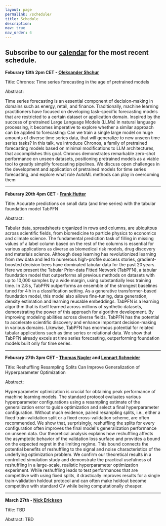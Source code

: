 ```yaml
---
layout: page
permalink: /schedule/
title: Schedule
description: 
nav: true
nav_order: 4
---
```



Subscribe to our [calendar](https://calendar.google.com/calendar/u/2?cid=YXV0b21sc2VtaW5hckBnbWFpbC5jb20) for the most recent schedule.
---------

**Feburary 13th 2pm CET - [Oleksander Shchur](https://shchur.github.io/)**

Title: Chronos: Time series forecasting in the age of pretrained models

Abstract: 

Time series forecasting is an essential component of decision-making in domains such as energy, retail, and finance. Traditionally, machine learning practitioners have focused on developing task-specific forecasting models that are restricted to a certain dataset or application domain. Inspired by the success of pretrained Large Language Models (LLMs) in natural language processing, it becomes imperative to explore whether a similar approach can be applied to forecasting: Can we train a single large model on huge amounts of diverse time series data, that will generalize to new unseen time series tasks? In this talk, we introduce Chronos, a family of pretrained forecasting models based on minimal modifications to LLM architectures, that accomplishes this goal. Chronos demonstrates remarkable zero-shot performance on unseen datasets, positioning pretrained models as a viable tool to greatly simplify forecasting pipelines. We discuss open challenges in the development and application of pretrained models for time series forecasting, and explore what role AutoML methods can play in overcoming them




---------

**Feburary 20th 4pm CET - [Frank Hutter](https://ml.informatik.uni-freiburg.de/profile/hutter/)**

Title: Accurate predictions on small data (and time series) with the tabular foundation model TabPFN

Abstract: 

Tabular data, spreadsheets organized in rows and columns, are ubiquitous across scientific fields, from biomedicine to particle physics to economics and climate science. The fundamental prediction task of filling in missing values of a label column based on the rest of the columns is essential for various applications as diverse as biomedical risk models, drug discovery and materials science. Although deep learning has revolutionized learning from raw data and led to numerous high-profile success stories, gradient-boosted decision trees have dominated tabular data for the past 20 years. Here we present the Tabular Prior-data Fitted Network (TabPFN), a tabular foundation model that outperforms all previous methods on datasets with up to 10,000 samples by a wide margin, using substantially less training time. In 2.8 s, TabPFN outperforms an ensemble of the strongest baselines tuned for 4 h in a classification setting. As a generative transformer-based foundation model, this model also allows fine-tuning, data generation, density estimation and learning reusable embeddings. TabPFN is a learning algorithm that is itself learned across millions of synthetic datasets, demonstrating the power of this approach for algorithm development. By improving modeling abilities across diverse fields, TabPFN has the potential to accelerate scientific discovery and enhance important decision-making in various domains. Likewise, TabPFN has enormous potential for related tabular applications such as time series or relational data. We show that TabPFN already excels at time series forecasting, outperforming foundation models built only for time series. 

---------

**Feburary 27th 3pm CET - [Thomas Nagler](https://tnagler.github.io/) and [Lennart Schneider](https://www.slds.stat.uni-muenchen.de/people/schneider/)**

Title: Reshuffling Resampling Splits Can Improve Generalization of Hyperparameter Optimization

Abstract: 

Hyperparameter optimization is crucial for obtaining peak performance of machine learning models.
The standard protocol evaluates various hyperparameter configurations using a resampling estimate of the generalization error to guide optimization and select a final hyperparameter configuration.
Without much evidence, paired resampling splits, i.e., either a fixed train-validation split or a fixed cross-validation scheme, are often recommended.
We show that, surprisingly, reshuffling the splits for every configuration often improves the final model's generalization performance on unseen data.
Our theoretical analysis explains how reshuffling affects the asymptotic behavior of the validation loss surface and provides a bound on the expected regret in the limiting regime.
This bound connects the potential benefits of reshuffling to the signal and noise characteristics of the underlying optimization problem.
We confirm our theoretical results in a controlled simulation study and demonstrate the practical usefulness of reshuffling in a large-scale, realistic hyperparameter optimization experiment.
While reshuffling leads to test performances that are competitive with using fixed splits, it drastically improves results for a single train-validation holdout protocol and can often make holdout become competitive with standard CV while being computationally cheaper.

---------

**March 27th - [Nick Erickson](https://scholar.google.com/citations?user=I0nj-TcAAAAJ&hl=en)**

Title: TBD

Abstract: TBD



